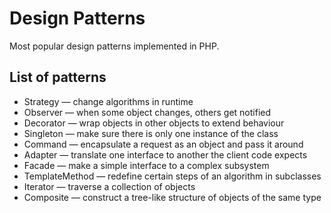 Design Patterns
===============
Most popular design patterns implemented in PHP.

List of patterns
----------------
* Strategy — change algorithms in runtime
* Observer — when some object changes, others get notified
* Decorator — wrap objects in other objects to extend behaviour
* Singleton — make sure there is only one instance of the class
* Command — encapsulate a request as an object and pass it around
* Adapter — translate one interface to another the client code expects
* Facade — make a simple interface to a complex subsystem
* TemplateMethod — redefine certain steps of an algorithm in subclasses
* Iterator — traverse a collection of objects
* Composite — construct a tree-like structure of objects of the same type
